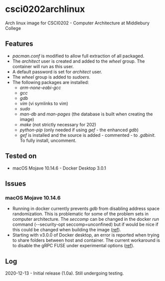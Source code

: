 # csci0202archlinux
Arch linux image for CSCI0202 - Computer Architecture at Middlebury College

## Features
- *pacman.conf* is modified to allow full extraction of all packaged. 
- The *architect* user is created and added to the *wheel* group. The container will run as this user. 
- A default password is set for *architect* user. 
- The *wheel* group is added to *sudoers*.
- The following packages are installed: 
  - *arm-none-eabi-gcc*
  - *gcc*
  - *gdb*
  - *vim* (vi symlinks to vim)
  - *sudo*
  - *man-db* and *man-pages* (the database is built when creating the image)
  - *make* (not strictly necessary for 202)
  - *python-pip* (only needed if using *gef* - the enhanced *gdb*)
  - *gef* is installed and the source is added - commented - to *.gdbinit*. To fully install, uncomment.

## Tested on
- macOS Mojave 10.14.6 - Docker Desktop 3.0.1

## Issues
### macOS Mojave 10.14.6
- Running in docker currently prevents *gdb* from disabling address space randomization. This is problematic for some of the problem sets in computer architecture. The *seccomp* can be changed in the docker *run* command (--security-opt seccomp=unconfined) but if would be nice if this could be changed when building the image ([ref](https://stackoverflow.com/questions/35860527/warning-error-disabling-address-space-randomization-operation-not-permitted)).
- Starting with v3.0.0 of Docker desktop, an error is reported when trying to share folders between host and container. The current workaround is to disable the gRPC FUSE under experimental options ([ref](https://github.com/docker/for-mac/issues/5115)).

## Log
2020-12-13 - Initial release (1.0a). Still undergoing testing.